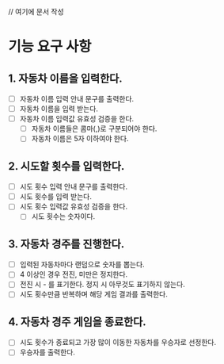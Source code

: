 // 여기에 문서 작성

# 기능 요구 사항

## 1. 자동차 이름을 입력한다.

- [ ] 자동차 이름 입력 안내 문구를 출력한다.
- [ ] 자동차 이름을 입력 받는다.
- [ ] 자동차 이름 입력값 유효성 검증을 한다.
  - [ ] 자동차 이름들은 콤마(,)로 구분되어야 한다.
  - [ ] 자동차 이름은 5자 이하여야 한다.

## 2. 시도할 횟수를 입력한다.

- [ ] 시도 횟수 입력 안내 문구를 출력한다.
- [ ] 시도 횟수를 입력 받는다.
- [ ] 시도 횟수 입력값 유효성 검증을 한다.
  - [ ] 시도 횟수는 숫자이다.

## 3. 자동차 경주를 진행한다.

- [ ] 입력된 자동차마다 랜덤으로 숫자를 뽑는다.
- [ ] 4 이상인 경우 전진, 미만은 정지한다.
- [ ] 전진 시 - 를 표기한다. 정지 시 아무것도 표기하지 않는다.
- [ ] 시도 횟수만큼 반복하며 해당 게임 결과를 출력한다.

## 4. 자동차 경주 게임을 종료한다.

- [ ] 시도 횟수가 종료되고 가장 많이 이동한 자동차를 우승자로 선정한다.
- [ ] 우승자를 출력한다.

